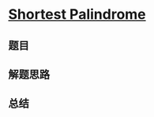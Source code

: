 # [Shortest Palindrome](https://leetcode.com/problems/shortest-palindrome/)
## 题目


## 解题思路


## 总结


